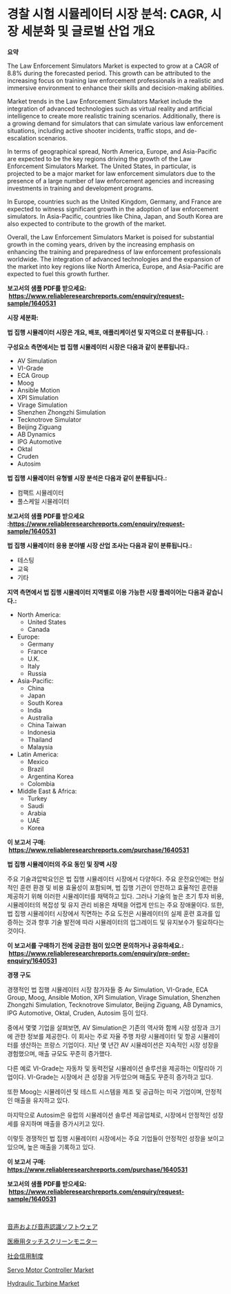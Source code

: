 <p><h1>경찰 시험 시뮬레이터 시장 분석: CAGR, 시장 세분화 및 글로벌 산업 개요</h1></p><p><strong>요약</strong></p>
<p><p>The Law Enforcement Simulators Market is expected to grow at a CAGR of 8.8% during the forecasted period. This growth can be attributed to the increasing focus on training law enforcement professionals in a realistic and immersive environment to enhance their skills and decision-making abilities.</p><p>Market trends in the Law Enforcement Simulators Market include the integration of advanced technologies such as virtual reality and artificial intelligence to create more realistic training scenarios. Additionally, there is a growing demand for simulators that can simulate various law enforcement situations, including active shooter incidents, traffic stops, and de-escalation scenarios.</p><p>In terms of geographical spread, North America, Europe, and Asia-Pacific are expected to be the key regions driving the growth of the Law Enforcement Simulators Market. The United States, in particular, is projected to be a major market for law enforcement simulators due to the presence of a large number of law enforcement agencies and increasing investments in training and development programs.</p><p>In Europe, countries such as the United Kingdom, Germany, and France are expected to witness significant growth in the adoption of law enforcement simulators. In Asia-Pacific, countries like China, Japan, and South Korea are also expected to contribute to the growth of the market.</p><p>Overall, the Law Enforcement Simulators Market is poised for substantial growth in the coming years, driven by the increasing emphasis on enhancing the training and preparedness of law enforcement professionals worldwide. The integration of advanced technologies and the expansion of the market into key regions like North America, Europe, and Asia-Pacific are expected to fuel this growth further.</p></p>
<p><strong>보고서의 샘플 PDF를 받으세요: &nbsp;<a href="https://www.reliableresearchreports.com/enquiry/request-sample/1640531">https://www.reliableresearchreports.com/enquiry/request-sample/1640531</a></strong></p>
<p><strong>시장 세분화:</strong></p>
<p><strong> 법 집행 시뮬레이터 시장은 개요, 배포, 애플리케이션 및 지역으로 더 분류됩니다. :</strong></p>
<p><strong>구성요소 측면에서는 법 집행 시뮬레이터 시장은 다음과 같이 분류됩니다.:</strong></p>
<p><ul><li>AV Simulation</li><li>VI-Grade</li><li>ECA Group</li><li>Moog</li><li>Ansible Motion</li><li>XPI Simulation</li><li>Virage Simulation</li><li>Shenzhen Zhongzhi Simulation</li><li>Tecknotrove Simulator</li><li>Beijing Ziguang</li><li>AB Dynamics</li><li>IPG Automotive</li><li>Oktal</li><li>Cruden</li><li>Autosim</li></ul></p>
<p><strong> 법 집행 시뮬레이터 유형별 시장 분석은 다음과 같이 분류됩니다.:</strong></p>
<p><ul><li>컴팩트 시뮬레이터</li><li>풀스케일 시뮬레이터</li></ul></p>
<p><strong>보고서의 샘플 PDF를 받으세요 :<a href="https://www.reliableresearchreports.com/enquiry/request-sample/1640531">https://www.reliableresearchreports.com/enquiry/request-sample/1640531</a></strong></p>
<p><strong> 법 집행 시뮬레이터 응용 분야별 시장 산업 조사는 다음과 같이 분류됩니다.:</strong></p>
<p><ul><li>테스팅</li><li>교육</li><li>기타</li></ul></p>
<p><strong>지역 측면에서 법 집행 시뮬레이터 지역별로 이용 가능한 시장 플레이어는 다음과 같습니다.:</strong></p>
<p><ul>
    <li>
        North America:
        <ul>
            <li>United States</li>
            <li>Canada</li>
        </ul>
    </li>
    <li>
        Europe:
        <ul>
            <li>Germany</li>
            <li>France</li>
            <li>U.K.</li>
            <li>Italy</li>
            <li>Russia</li>
        </ul>
    </li>
    <li>
        Asia-Pacific:
        <ul>
            <li>China</li>
            <li>Japan</li>
            <li>South Korea</li>
            <li>India</li>
            <li>Australia</li>
            <li>China Taiwan</li>
            <li>Indonesia</li>
            <li>Thailand</li>
            <li>Malaysia</li>
        </ul>
    </li>
    <li>
        Latin America:
        <ul>
            <li>Mexico</li>
            <li>Brazil</li>
            <li>Argentina Korea</li>
            <li>Colombia</li>
        </ul>
    </li>
    <li>
        Middle East & Africa:
        <ul>
            <li>Turkey</li>
            <li>Saudi</li>
            <li>Arabia</li>
            <li>UAE</li>
            <li>Korea</li>
        </ul>
    </li>
    </ul></p>
<p><strong>이 보고서 구매: &nbsp;<a href="https://www.reliableresearchreports.com/purchase/1640531">https://www.reliableresearchreports.com/purchase/1640531</a></strong></p>
<p><strong>법 집행 시뮬레이터의 주요 동인 및 장벽 시장</strong></p>
<p><p>주요 기술과압박요인은 법 집행 시뮬레이터 시장에서 다양하다. 주요 운전요인에는 현실적인 훈련 환경 및 비용 효율성이 포함되며, 법 집행 기관이 안전하고 효율적인 훈련을 제공하기 위해 이러한 시뮬레이터를 채택하고 있다. 그러나 기술의 높은 초기 투자 비용, 시뮬레이터의 복잡성 및 유지 관리 비용은 채택을 어렵게 만드는 주요 장애물이다. 또한, 법 집행 시뮬레이터 시장에서 직면하는 주요 도전은 시뮬레이터의 실제 훈련 효과를 입증하는 것과 향후 기술 발전에 따라 시뮬레이터의 업그레이드 및 유지보수가 필요하다는 것이다.</p></p>
<p><strong>이 보고서를 구매하기 전에 궁금한 점이 있으면 문의하거나 공유하세요.: &nbsp;<a href="https://www.reliableresearchreports.com/enquiry/pre-order-enquiry/1640531">https://www.reliableresearchreports.com/enquiry/pre-order-enquiry/1640531</a></strong></p>
<p><strong>경쟁 구도</strong></p>
<p><p>경쟁적인 법 집행 시뮬레이터 시장 참가자들 중 Av Simulation, VI-Grade, ECA Group, Moog, Ansible Motion, XPI Simulation, Virage Simulation, Shenzhen Zhongzhi Simulation, Tecknotrove Simulator, Beijing Ziguang, AB Dynamics, IPG Automotive, Oktal, Cruden, Autosim 등이 있다. </p><p>중에서 몇몇 기업을 살펴보면, AV Simulation은 기존의 역사와 함께 시장 성장과 크기에 관한 정보를 제공한다. 이 회사는 주로 자율 주행 차량 시뮬레이터 및 항공 시뮬레이터를 생산하는 프랑스 기업이다. 지난 몇 년간 AV 시뮬레이션은 지속적인 시장 성장을 경험했으며, 매출 규모도 꾸준히 증가했다.</p><p>다른 예로 VI-Grade는 자동차 및 동력전달 시뮬레이션 솔루션을 제공하는 이탈리아 기업이다. VI-Grade는 시장에서 큰 성장을 거두었으며 매출도 꾸준히 증가하고 있다.</p><p>또한 Moog는 시뮬레이션 및 테스트 시스템을 제조 및 공급하는 미국 기업이며, 안정적인 매출을 유지하고 있다.</p><p>마지막으로 Autosim은 유럽의 시뮬레이션 솔루션 제공업체로, 시장에서 안정적인 성장세를 유지하며 매출을 증가시키고 있다.</p><p>이렇듯 경쟁적인 법 집행 시뮬레이터 시장에서는 주요 기업들이 안정적인 성장을 보이고 있으며, 높은 매출을 기록하고 있다.</p></p>
<p><strong>이 보고서 구매: &nbsp; <a href="https://www.reliableresearchreports.com/purchase/1640531">https://www.reliableresearchreports.com/purchase/1640531</a></strong></p>
<p><strong>보고서의 샘플 PDF를 받으세요: &nbsp;<a href="https://www.reliableresearchreports.com/enquiry/request-sample/1640531">https://www.reliableresearchreports.com/enquiry/request-sample/1640531</a></strong><strong></strong></p>
<p>&nbsp;</p>
<p><p><a href="https://medium.com/@charm854/%E9%9F%B3%E5%A3%B0%E3%81%8A%E3%82%88%E3%81%B3%E9%9F%B3%E5%A3%B0%E8%AA%8D%E8%AD%98%E3%82%BD%E3%83%95%E3%83%88%E3%82%A6%E3%82%A7%E3%82%A2%E3%81%AE%E5%B8%82%E5%A0%B4%E8%AA%BF%E6%9F%BB%E5%A0%B1%E5%91%8A%E6%9B%B8-%E3%81%9D%E3%81%AE%E6%AD%B4%E5%8F%B2%E3%81%A8%E4%BA%88%E6%B8%AC2024%E5%B9%B4%E3%81%8B%E3%82%892031%E5%B9%B4%E3%81%BE%E3%81%A7-1cb167d9fa53">音声および音声認識ソフトウェア</a></p><p><a href="https://github.com/nxboeu02965442/Market-Research-Report-List-1/blob/main/615177610523.md">医療用タッチスクリーンモニター</a></p><p><a href="https://github.com/moulafa/Market-Research-Report-List-1/blob/main/805000510524.md">社会信用制度</a></p><p><a href="https://github.com/Airanohannonzb68e5pb53oc1/Market-Research-Report-List-1/blob/main/servo-motor-controller-market.md">Servo Motor Controller Market</a></p><p><a href="https://view.publitas.com/reportprime-1/insights-into-hydraulic-turbine-market-size-analysing-market-share-trends-and-growth-from-2024-to-2031/">Hydraulic Turbine Market</a></p></p>